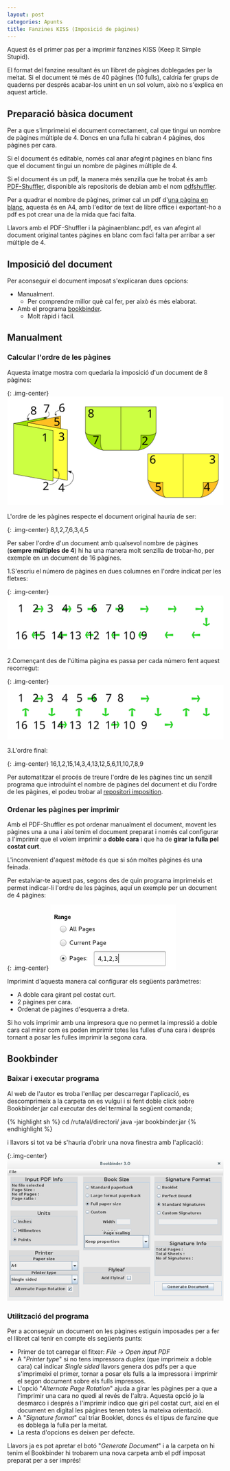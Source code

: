 ```yaml
---
layout: post
categories: Apunts
title: Fanzines KISS (Imposició de pàgines)
---
```


Aquest és el primer pas per a imprimir fanzines KISS (Keep It Simple Stupid).

El format del fanzine resultant és un llibret de pàgines doblegades per la meitat. Si el document té més de 40 pàgines (10 fulls), caldria fer grups de quaderns per després acabar-los unint en un sol volum, això no s'explica en aquest artícle.

Preparació bàsica document
--------------------------

Per a que s'imprimeixi el document correctament, cal que tingui un nombre de pàgines múltiple de 4. Doncs en una fulla hi cabran 4 pàgines, dos pàgines per cara.

Si el document és editable, només cal anar afegint pàgines en blanc fins que el document tingui un nombre de pàgines múltiple de 4.

Si el document és un pdf, la manera més senzilla que he trobat és amb [PDF-Shuffler](http://sourceforge.net/projects/pdfshuffler/), disponible als repositoris de debian amb el nom [pdfshuffler](https://packages.debian.org/jessie/pdfshuffler).

Per a quadrar el nombre de pàgines, primer cal un pdf d'[una pàgina en blanc](/assets/pàginaenblanc.pdf), aquesta és en A4, amb l'editor de text de libre office i exportant-ho a pdf es pot crear una de la mida que faci falta.

Llavors amb el PDF-Shuffler i la pàginaenblanc.pdf, es van afegint al document original tantes pàgines en blanc com faci falta per arribar a ser múltiple de 4.

Imposició del document
----------------------

Per aconseguir el document imposat s'explicaran dues opcions:

* Manualment.
    * Per comprendre millor què cal fer, per això és més elaborat.
* Amb el programa [bookbinder](http://www.quantumelephant.co.uk/bookbinder/bookbinder.html).
    * Molt ràpid i fàcil.

Manualment
----------

### Calcular l'ordre de les pàgines

Aquesta imatge mostra com quedaria la imposició d'un document de 8 pàgines:

{: .img-center}
![Imposició de 8 pàgines en A4](/assets/FanzinesKISS-01.svg)

L'ordre de les pàgines respecte el document original hauria de ser:

{: .img-center}
8,1,2,7,6,3,4,5

Per saber l'ordre d'un document amb qualsevol nombre de pàgines (**sempre múltiples de 4**) hi ha una manera molt senzilla de trobar-ho, per exemple en un document de 16 pàgines.

1.S'escriu el número de pàgines en dues columnes en l'ordre indicat per les fletxes:

{: .img-center}
![Escriure número de pàgines](/assets/FanzinesKISS-03.svg)

2.Començant des de l'última pàgina es passa per cada número fent aquest recorregut:

{: .img-center}
![recorregut per definir l'ordre](/assets/FanzinesKISS-04.svg)

3.L'ordre final:

{: .img-center}
16,1,2,15,14,3,4,13,12,5,6,11,10,7,8,9

Per automatitzar el procés de treure l'ordre de les pàgines tinc un senzill programa que introduïnt el nombre de pàgines del document et diu l'ordre de les pàgines, el podeu trobar al [repositori imposition](https://github.com/duub/Imposition).

### Ordenar les pàgines per imprimir

Amb el PDF-Shuffler es pot ordenar manualment el document, movent les pàgines una a una i així tenim el document preparat i només cal configurar a l'imprimir que el volem imprimir a **doble cara** i que ha de **girar la fulla pel costat curt**.

L'inconvenient d'aquest mètode és que si són moltes pàgines és una feinada.

Per estalviar-te aquest pas, segons des de quin programa imprimeixis et permet indicar-li l'ordre de les pàgines, aquí un exemple per un document de 4 pàgines:

{: .img-center}
![Imposició de 8 pàgines en A4](/assets/FanzinesKISS-02.png)

Imprimint d'aquesta manera cal configurar els següents paràmetres:

* A doble cara girant pel costat curt.
* 2 pàgines per cara.
* Ordenat de pàgines d'esquerra a dreta.

Si ho vols imprimir amb una impresora que no permet la impressió a doble cara cal mirar com es poden imprimir totes les fulles d'una cara i després tornant a posar les fulles imprimir la segona cara.

Bookbinder
----------

### Baixar i executar programa

Al web de l'autor es troba l'enllaç per descarregar l'aplicació, es descomprimeix a la carpeta on es vulgui i si fent doble click sobre Bookbinder.jar cal executar des del terminal la següent comanda;

{% highlight sh %}
cd /ruta/al/directori/
java -jar bookbinder.jar
{% endhighlight %}

i llavors si tot va bé s'hauria d'obrir una nova finestra amb l'aplicació:

{:.img-center}
![Bookbinder](/assets/FanzinesKISS-05.png)

### Utilització del programa

Per a aconseguir un document on les pàgines estiguin imposades per a fer el llibret cal tenir en compte els següents punts:

* Primer de tot carregar el fitxer: *File -> Open input PDF*
* A "*Printer type*" si no tens impressora duplex (que imprimeix a doble cara) cal indicar *Single sided* llavors genera dos pdfs per a que s'imprimeixi el primer, tornar a posar els fulls a la impressora i imprimir el segon document sobre els fulls impressos.
* L'opció "*Alternate Page Rotation*" ajuda a girar les pàgines per a que a l'imprimir una cara no quedi al revés de l'altra. Aquesta opció jo la desmarco i després a l'imprimir indico que giri pel costat curt, així en el document en digital les  pàgines tenen totes la mateixa orientació.
* A "*Signature format*" cal triar Booklet, doncs és el tipus de fanzine que es doblega la fulla per la meitat.
* La resta d'opcions es deixen per defecte.

Llavors ja es pot apretar el botó "*Generate Document*" i a la carpeta on hi tenim el Bookbinder hi trobarem una nova carpeta amb el pdf imposat preparat per a ser imprés!

